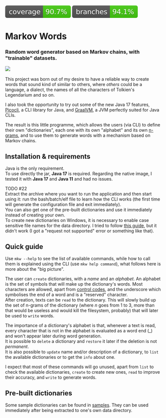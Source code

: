 ![Coverage](.github/badges/jacoco.svg)
![Branches](.github/badges/branches.svg)

# Markov Words
### Random word generator based on Markov chains, with "trainable" datasets.

<img src="https://user-images.githubusercontent.com/52630493/155839196-a6a9895a-2f44-449a-9fda-bc67fb11a7f4.PNG" width="694">

This project was born out of my desire to have a reliable way to create words that sound kind of similar to others,
where *others* could be a language, a dialect, the names of all the characters of Tolkien's Legendarium and so on.

I also took the opportunity to try out some of the new Java 17 features, [Picocli](https://picocli.info/), a CLI library
for Java, and [GraalVM](https://www.graalvm.org/), a JVM perfectly suited for Java CLIs.

The result is this little programme, which allows the users (via CLI) to define their own "dictionaries", each one with
its own "alphabet" and its own [n-grams](https://en.wikipedia.org/wiki/N-gram), and to use them to generate words with
a mechanism based on Markov chains.


## Installation & requirements
Java is the only requirement.  
To use directly the jar, **Java 17** is required. Regarding the native image, I tested it with **Java 17** and **Java 11**
and had no issues.

TODO #22  
Extract the archive where you want to run the application and then start using it: run the bash/batch/elf file to learn
how the CLI works (the first time will generate the configuration file and exit immediately).  
You can also get one of the pre-built dictionaries and use it immediately instead of creating your own.  
To create new dictionaries on Windows, it is necessary to enable case sensitive file names for the data directory. I
tried to follow [this guide](https://docs.microsoft.com/en-us/windows/wsl/case-sensitivity), but it didn't work (I got
a "request not supported" error or something like that).


## Quick guide
Use `mkw --help` to see the list of available commands, while how to call them is explained using the CLI
(use `mkw help command`), what follows here is more about the "big picture".

The user can `create` dictionaries, with a *name* and an *alphabet*. An alphabet is the set of symbols that will make up the
dictionary's words. Most characters are allowed, apart from [control codes](https://en.wikipedia.org/wiki/C0_and_C1_control_codes),
and the underscore which symbolises the end of a word and is a "reserved" character.  
After creation, texts can be `read` to the dictionary. This will slowly build up the set of n-grams of the dictionary
(where *n* goes from 1 to 3, more than that would be useless and would kill the filesystem, probably) that will later
be used to `write` words.  

The importance of a dictionary's alphabet is that, whenever a text is read, every character that is not in the alphabet
is evaluated as a word end (_) and won't appear later during word generation.  
It is possible to `delete` a dictionary and `restore` it later if the deletion is not *permanent*.  
It is also possible to `update` name and/or description of a dictionary, to `list` the available dictionaries or to
get the `info` about one.

I expect that most of these commands will go unused, apart from `list` to check the available dictionaries, `create`
to create new ones, `read` to improve their accuracy, and `write` to generate words.


## Pre-built dictionaries
Some sample dictionaries can be found in [samples](./samples). They can be used immediately after being extracted
to one's own data directory.


